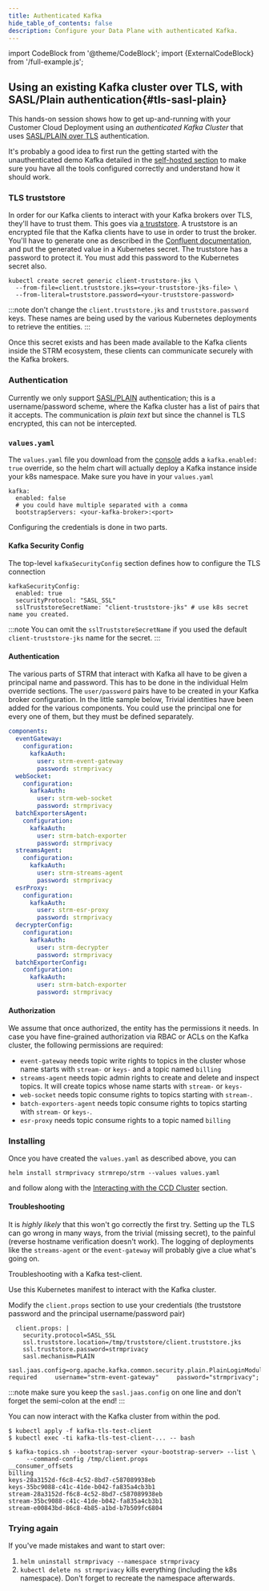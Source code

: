 ```yaml
---
title: Authenticated Kafka
hide_table_of_contents: false
description: Configure your Data Plane with authenticated Kafka.
---
```


import CodeBlock from '@theme/CodeBlock';
import {ExternalCodeBlock} from '/full-example.js';

[sasl-plain]: https://docs.confluent.io/platform/current/kafka/authentication_sasl/authentication_sasl_plain.html

[kafka-ssl]: https://docs.confluent.io/platform/current/kafka/encryption.html#kafka-ssl-encryption
[console]: https://console.strmprivacy.io

[keys-certs]: https://docs.confluent.io/platform/current/security/security_tutorial.html#generating-keys-certs

## Using an existing Kafka cluster over TLS, with SASL/Plain authentication{#tls-sasl-plain}

This hands-on session shows how to get up-and-running with your Customer Cloud Deployment using an _authenticated Kafka
Cluster_ that uses [SASL/PLAIN over TLS][sasl-plain] authentication.

It's probably a good idea to first run the getting started with the unauthenticated demo Kafka detailed in
the [self-hosted section](./02-self-hosted.md) to make sure you have all the tools configured correctly and understand how
it should work.

### TLS truststore

In order for our Kafka clients to interact with your Kafka brokers over TLS, they'll have to trust them. This goes via
[a truststore][kafka-ssl]. A truststore is an encrypted file that the Kafka clients have to use in order to trust the
broker. You'll have to generate one as described in the [Confluent documentation][keys-certs], and put the generated
value in a Kubernetes secret. The truststore has a password to protect it. You must add this password to the Kubernetes
secret also.

    kubectl create secret generic client-truststore-jks \
      --from-file=client.truststore.jks=<your-truststore-jks-file> \
      --from-literal=truststore.password=<your-truststore-password>

:::note
don't change the `client.truststore.jks` and `truststore.password` keys. These names are being used by the various
Kubernetes
deployments to retrieve the entities.
:::

Once this secret exists and has been made available to the Kafka clients inside the STRM ecosystem, these clients can
communicate securely with the Kafka brokers.

### Authentication

Currently we only support [SASL/PLAIN][sasl-plain] authentication; this is a username/password scheme, where the
Kafka cluster has a list of pairs that it accepts. The communication is _plain text_ but since the channel is TLS
encrypted, this can not be intercepted.

### `values.yaml`

The `values.yaml` file you download from the [console][console] adds a `kafka.enabled: true` override, so the helm chart
will actually deploy a Kafka instance inside your k8s namespace. Make sure you have in your `values.yaml`

    kafka:
      enabled: false
      # you could have multiple separated with a comma
      bootstrapServers: <your-kafka-broker>:<port>

Configuring the credentials is done in two parts.

#### Kafka Security Config

The top-level `kafkaSecurityConfig` section defines how to configure the TLS connection

    kafkaSecurityConfig:
      enabled: true
      securityProtocol: "SASL_SSL"
      sslTruststoreSecretName: "client-truststore-jks" # use k8s secret name you created.

:::note
You can omit the `sslTruststoreSecretName` if you used the default `client-truststore-jks` name for the secret.
:::

#### Authentication

The various parts of STRM that interact with Kafka all have to be given a principal name and password. This has to be
done in
the individual Helm override sections. The `user/password` pairs have to be created in your Kafka broker configuration.
In the little sample below, Trivial identities have been added for the various components. You could use the principal one
for
every one of them, but they must be defined separately.

```yaml showLineNumbers
components:
  eventGateway:
    configuration:
      kafkaAuth:
        user: strm-event-gateway
        password: strmprivacy
  webSocket:
    configuration:
      kafkaAuth:
        user: strm-web-socket
        password: strmprivacy
  batchExportersAgent:
    configuration:
      kafkaAuth:
        user: strm-batch-exporter
        password: strmprivacy
  streamsAgent:
    configuration:
      kafkaAuth:
        user: strm-streams-agent
        password: strmprivacy
  esrProxy:
    configuration:
      kafkaAuth:
        user: strm-esr-proxy
        password: strmprivacy
  decrypterConfig:
    configuration:
      kafkaAuth:
        user: strm-decrypter
        password: strmprivacy
  batchExporterConfig:
    configuration:
      kafkaAuth:
        user: strm-batch-exporter
        password: strmprivacy
```

#### Authorization

We assume that once authorized, the entity has the permissions it needs. In case you have fine-grained authorization via
RBAC or ACLs on the Kafka cluster, the following permissions are required:

* `event-gateway` needs topic write rights to topics in the cluster whose name starts with `stream-` or `keys-` and a
  topic named `billing`
* `streams-agent` needs topic admin rights to create and delete and inspect topics. It will create topics whose name
  starts with `stream-` or `keys-`
* `web-socket` needs topic consume rights to topics starting with `stream-`.
* `batch-exporters-agent` needs topic consume rights to topics starting with `stream-` or `keys-`.
* `esr-proxy` needs topic consume rights to a topic named `billing`

### Installing

Once you have created the `values.yaml` as described above, you can

    helm install strmprivacy strmrepo/strm --values values.yaml

and follow along with the [Interacting with the CCD Cluster](#interacting) section.

#### Troubleshooting

It is _highly likely_ that this won't go correctly the first try. Setting up the TLS can go wrong in many ways, from the
trivial (missing secret), to the painful (reverse hostname verification doesn't work). The logging of deployments like
the `streams-agent` or the `event-gateway` will probably give a clue what's going on.

Troubleshooting with a Kafka test-client.

Use this Kubernetes manifest to interact with the Kafka cluster.

<ExternalCodeBlock
url="https://raw.githubusercontent.com/strmprivacy/data-plane-helm-chart/master/test-utils/kafka-tls-client.yaml"
title="kafka-tls-client.yaml"
lang="yaml"
/>

Modify the `client.props` section to use your credentials (the truststore password and the principal username/password
pair)

```properties showLineNumbers
  client.props: |
    security.protocol=SASL_SSL
    ssl.truststore.location=/tmp/truststore/client.truststore.jks
    ssl.truststore.password=strmprivacy
    sasl.mechanism=PLAIN
    sasl.jaas.config=org.apache.kafka.common.security.plain.PlainLoginModule required     username="strm-event-gateway"     password="strmprivacy";
```

:::note
make sure you keep the `sasl.jaas.config` on one line and don't forget the semi-colon at the end!
:::

You can now interact with the Kafka cluster from within the pod.

```
$ kubectl apply -f kafka-tls-test-client
$ kubectl exec -ti kafka-tls-test-client-... -- bash

$ kafka-topics.sh --bootstrap-server <your-bootstrap-server> --list \
     --command-config /tmp/client.props
__consumer_offsets
billing
keys-28a3152d-f6c8-4c52-8bd7-c587089938eb
keys-35bc9088-c41c-41de-b042-fa835a4cb3b1
stream-28a3152d-f6c8-4c52-8bd7-c587089938eb
stream-35bc9088-c41c-41de-b042-fa835a4cb3b1
stream-e00843bd-86c8-4b85-a1bd-b7b509fc6804
```

### Trying again

If you've made mistakes and want to start over:

1. `helm uninstall strmprivacy --namespace strmprivacy`
1. `kubectl delete ns strmprivacy` kills everything
   (including the k8s namespace). Don't forget to recreate the
   namespace afterwards.
